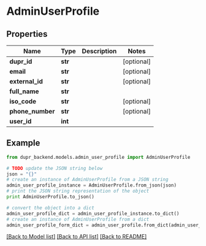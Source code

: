 # AdminUserProfile


## Properties
Name | Type | Description | Notes
------------ | ------------- | ------------- | -------------
**dupr_id** | **str** |  | [optional] 
**email** | **str** |  | [optional] 
**external_id** | **str** |  | [optional] 
**full_name** | **str** |  | 
**iso_code** | **str** |  | [optional] 
**phone_number** | **str** |  | [optional] 
**user_id** | **int** |  | 

## Example

```python
from dupr_backend.models.admin_user_profile import AdminUserProfile

# TODO update the JSON string below
json = "{}"
# create an instance of AdminUserProfile from a JSON string
admin_user_profile_instance = AdminUserProfile.from_json(json)
# print the JSON string representation of the object
print AdminUserProfile.to_json()

# convert the object into a dict
admin_user_profile_dict = admin_user_profile_instance.to_dict()
# create an instance of AdminUserProfile from a dict
admin_user_profile_form_dict = admin_user_profile.from_dict(admin_user_profile_dict)
```
[[Back to Model list]](../README.md#documentation-for-models) [[Back to API list]](../README.md#documentation-for-api-endpoints) [[Back to README]](../README.md)


